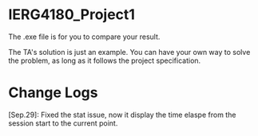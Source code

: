 # IERG4180_Project1

The .exe file is for you to compare your result. 

The TA's solution is just an example. You can have your own way to solve the problem, as long as it follows the project specification. 

# Change Logs

[Sep.29]: Fixed the stat issue, now it display the time elaspe from the session start to the current point.  
